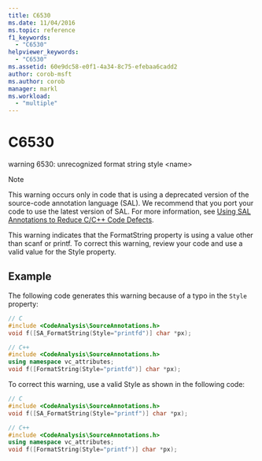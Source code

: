```yaml
---
title: C6530
ms.date: 11/04/2016
ms.topic: reference
f1_keywords:
  - "C6530"
helpviewer_keywords:
  - "C6530"
ms.assetid: 60e9dc58-e0f1-4a34-8c75-efebaa6cadd2
author: corob-msft
ms.author: corob
manager: markl
ms.workload:
  - "multiple"
---
```

# C6530
warning 6530: unrecognized format string style \<name>

> [!NOTE]
> This warning occurs only in code that is using a deprecated version of the source-code annotation language (SAL). We recommend that you port your code to use the latest version of SAL. For more information, see [Using SAL Annotations to Reduce C/C++ Code Defects](../code-quality/using-sal-annotations-to-reduce-c-cpp-code-defects.md).

 This warning indicates that the FormatString property is using a value other than scanf or printf. To correct this warning, review your code and use a valid value for the Style property.

## Example
 The following code generates this warning because of a typo in the `Style` property:

```cpp
// C
#include <CodeAnalysis\SourceAnnotations.h>
void f([SA_FormatString(Style="printfd")] char *px);

// C++
#include <CodeAnalysis\SourceAnnotations.h>
using namespace vc_attributes;
void f([FormatString(Style="printfd")] char *px);
```

 To correct this warning, use a valid Style as shown in the following code:

```cpp
// C
#include <CodeAnalysis\SourceAnnotations.h>
void f([SA_FormatString(Style="printf")] char *px);

// C++
#include <CodeAnalysis\SourceAnnotations.h>
using namespace vc_attributes;
void f([FormatString(Style="printf")] char *px);
```
